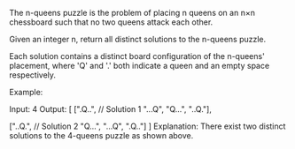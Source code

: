 The n-queens puzzle is the problem of placing n queens on an n&times;n chessboard such that no two queens attack each other.



Given an integer n, return all distinct solutions to the n-queens puzzle.

Each solution contains a distinct board configuration of the n-queens&#39; placement, where &#39;Q&#39; and &#39;.&#39; both indicate a queen and an empty space respectively.

Example:


Input: 4
Output: [
 [&quot;.Q..&quot;,  // Solution 1
  &quot;...Q&quot;,
  &quot;Q...&quot;,
  &quot;..Q.&quot;],

 [&quot;..Q.&quot;,  // Solution 2
  &quot;Q...&quot;,
  &quot;...Q&quot;,
  &quot;.Q..&quot;]
]
Explanation: There exist two distinct solutions to the 4-queens puzzle as shown above.

